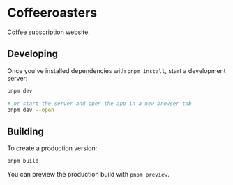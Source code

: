 # Coffeeroasters

Coffee subscription website.

## Developing

Once you've installed dependencies with `pnpm install`, start a development
server:

```bash
pnpm dev

# or start the server and open the app in a new browser tab
pnpm dev --open
```

## Building

To create a production version:

```bash
pnpm build
```

You can preview the production build with `pnpm preview`.
